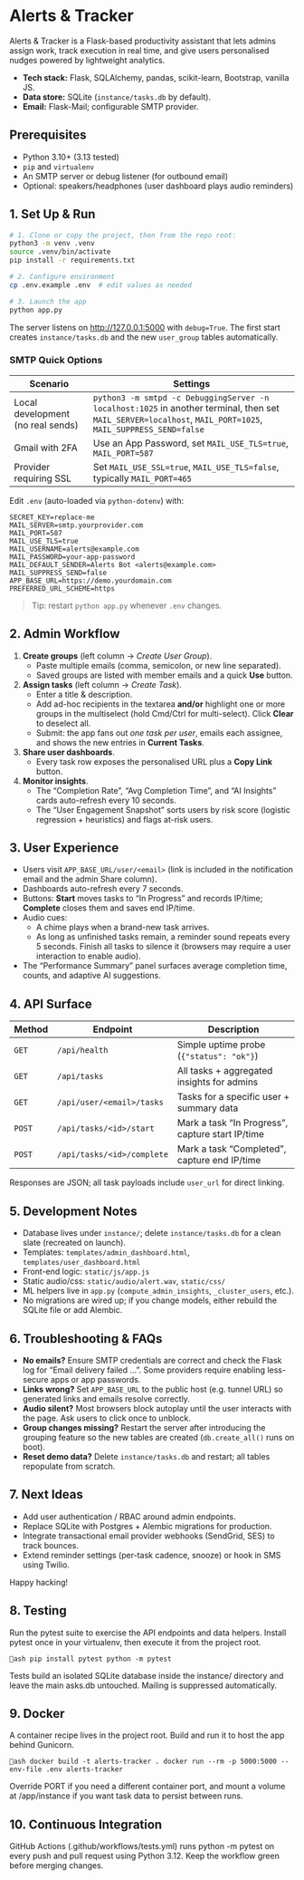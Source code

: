 # Alerts & Tracker

Alerts & Tracker is a Flask-based productivity assistant that lets admins assign work, track execution in real time, and give users personalised nudges powered by lightweight analytics.

- **Tech stack:** Flask, SQLAlchemy, pandas, scikit-learn, Bootstrap, vanilla JS.
- **Data store:** SQLite (`instance/tasks.db` by default).
- **Email:** Flask-Mail; configurable SMTP provider.

## Prerequisites

- Python 3.10+ (3.13 tested)
- `pip` and `virtualenv`
- An SMTP server or debug listener (for outbound email)
- Optional: speakers/headphones (user dashboard plays audio reminders)

## 1. Set Up & Run

```bash
# 1. Clone or copy the project, then from the repo root:
python3 -m venv .venv
source .venv/bin/activate
pip install -r requirements.txt

# 2. Configure environment
cp .env.example .env  # edit values as needed

# 3. Launch the app
python app.py
```

The server listens on http://127.0.0.1:5000 with `debug=True`. The first start creates `instance/tasks.db` and the new `user_group` tables automatically.

### SMTP Quick Options

| Scenario | Settings |
| --- | --- |
| Local development (no real sends) | `python3 -m smtpd -c DebuggingServer -n localhost:1025` in another terminal, then set `MAIL_SERVER=localhost`, `MAIL_PORT=1025`, `MAIL_SUPPRESS_SEND=false` |
| Gmail with 2FA | Use an App Password, set `MAIL_USE_TLS=true`, `MAIL_PORT=587` |
| Provider requiring SSL | Set `MAIL_USE_SSL=true`, `MAIL_USE_TLS=false`, typically `MAIL_PORT=465` |

Edit `.env` (auto-loaded via `python-dotenv`) with:

```
SECRET_KEY=replace-me
MAIL_SERVER=smtp.yourprovider.com
MAIL_PORT=587
MAIL_USE_TLS=true
MAIL_USERNAME=alerts@example.com
MAIL_PASSWORD=your-app-password
MAIL_DEFAULT_SENDER=Alerts Bot <alerts@example.com>
MAIL_SUPPRESS_SEND=false
APP_BASE_URL=https://demo.yourdomain.com
PREFERRED_URL_SCHEME=https
```

> Tip: restart `python app.py` whenever `.env` changes.

## 2. Admin Workflow

1. **Create groups** (left column → _Create User Group_).
   - Paste multiple emails (comma, semicolon, or new line separated).
   - Saved groups are listed with member emails and a quick **Use** button.
2. **Assign tasks** (left column → _Create Task_).
   - Enter a title & description.
   - Add ad-hoc recipients in the textarea **and/or** highlight one or more groups in the multiselect (hold Cmd/Ctrl for multi-select). Click **Clear** to deselect all.
   - Submit: the app fans out _one task per user_, emails each assignee, and shows the new entries in **Current Tasks**.
3. **Share user dashboards**.
   - Every task row exposes the personalised URL plus a **Copy Link** button.
4. **Monitor insights**.
   - The “Completion Rate”, “Avg Completion Time”, and “AI Insights” cards auto-refresh every 10 seconds.
   - The “User Engagement Snapshot” sorts users by risk score (logistic regression + heuristics) and flags at-risk users.

## 3. User Experience

- Users visit `APP_BASE_URL/user/<email>` (link is included in the notification email and the admin Share column).
- Dashboards auto-refresh every 7 seconds.
- Buttons: **Start** moves tasks to “In Progress” and records IP/time; **Complete** closes them and saves end IP/time.
- Audio cues:
  - A chime plays when a brand-new task arrives.
  - As long as unfinished tasks remain, a reminder sound repeats every 5 seconds. Finish all tasks to silence it (browsers may require a user interaction to enable audio).
- The “Performance Summary” panel surfaces average completion time, counts, and adaptive AI suggestions.

## 4. API Surface

| Method | Endpoint | Description |
| --- | --- | --- |
| `GET` | `/api/health` | Simple uptime probe (`{"status": "ok"}`) |
| `GET` | `/api/tasks` | All tasks + aggregated insights for admins |
| `GET` | `/api/user/<email>/tasks` | Tasks for a specific user + summary data |
| `POST` | `/api/tasks/<id>/start` | Mark a task “In Progress”, capture start IP/time |
| `POST` | `/api/tasks/<id>/complete` | Mark a task “Completed”, capture end IP/time |

Responses are JSON; all task payloads include `user_url` for direct linking.

## 5. Development Notes

- Database lives under `instance/`; delete `instance/tasks.db` for a clean slate (recreated on launch).
- Templates: `templates/admin_dashboard.html`, `templates/user_dashboard.html`
- Front-end logic: `static/js/app.js`
- Static audio/css: `static/audio/alert.wav`, `static/css/`
- ML helpers live in `app.py` (`compute_admin_insights`, `_cluster_users`, etc.).
- No migrations are wired up; if you change models, either rebuild the SQLite file or add Alembic.

## 6. Troubleshooting & FAQs

- **No emails?** Ensure SMTP credentials are correct and check the Flask log for “Email delivery failed …”. Some providers require enabling less-secure apps or app passwords.
- **Links wrong?** Set `APP_BASE_URL` to the public host (e.g. tunnel URL) so generated links and emails resolve correctly.
- **Audio silent?** Most browsers block autoplay until the user interacts with the page. Ask users to click once to unblock.
- **Group changes missing?** Restart the server after introducing the grouping feature so the new tables are created (`db.create_all()` runs on boot).
- **Reset demo data?** Delete `instance/tasks.db` and restart; all tables repopulate from scratch.

## 7. Next Ideas

- Add user authentication / RBAC around admin endpoints.
- Replace SQLite with Postgres + Alembic migrations for production.
- Integrate transactional email provider webhooks (SendGrid, SES) to track bounces.
- Extend reminder settings (per-task cadence, snooze) or hook in SMS using Twilio.

Happy hacking!


## 8. Testing

Run the pytest suite to exercise the API endpoints and data helpers. Install pytest once in your virtualenv, then execute it from the project root.

`ash
pip install pytest
python -m pytest
`

Tests build an isolated SQLite database inside the instance/ directory and leave the main 	asks.db untouched. Mailing is suppressed automatically.

## 9. Docker

A container recipe lives in the project root. Build and run it to host the app behind Gunicorn.

`ash
docker build -t alerts-tracker .
docker run --rm -p 5000:5000 --env-file .env alerts-tracker
`

Override PORT if you need a different container port, and mount a volume at /app/instance if you want task data to persist between runs.

## 10. Continuous Integration

GitHub Actions (.github/workflows/tests.yml) runs python -m pytest on every push and pull request using Python 3.12. Keep the workflow green before merging changes.
